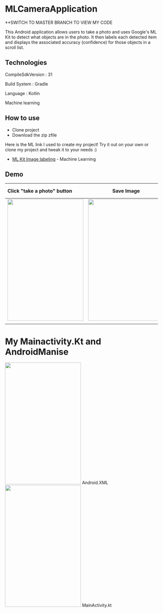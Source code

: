 # MLCameraApplication
**SWITCH TO MASTER BRANCH TO VIEW MY CODE

This Android application allows users to take a photo and uses Google's ML Kit to detect what objects are in the photo. It then labels each detected item and displays the associated accuracy (confidence) for those objects in a scroll list.

## Technologies

CompileSdkVersion : 31

Build System : Gradle

Language : Kotlin

Machine learning

## How to use
* Clone project
* Download the zip zfile

Here is the ML link I used to create my project! Try it out on your own or clone my project and tweak it to your needs :)
- [ML Kit Image labeling](https://developers.google.com/ml-kit/vision/image-labeling/android) - Machine Learning

## Demo

|Click "take a photo" button|Save Image|ML labels objects w/ confidence|
| :---         |     :---:      |          ---: |
| <img src="https://user-images.githubusercontent.com/55561581/146872267-b8f9f8ca-baa1-4829-b6ae-4cc7e859af9f.png" width="250" height="400" />     | <img src="https://user-images.githubusercontent.com/55561581/146877682-7ddaaf96-266b-4cfc-8366-8a54d53d01e0.png" width="250" height="400" />    | <img src="https://user-images.githubusercontent.com/55561581/146872302-633192d9-a454-475f-ad10-1835c14758f1.png" width="250" height="400" />    |
|      |        |       |

# My Mainactivity.Kt and AndroidManise

<img src="https://github.com/user-attachments/assets/e2954b50-8f11-463e-9e56-245048b7a062" width="250" height="400">
Android.XML
<img src="https://github.com/user-attachments/assets/3eb92ac2-b969-4a68-8fbe-dc1d0011b1f7" width="250" height="400">
MainActivity.kt
